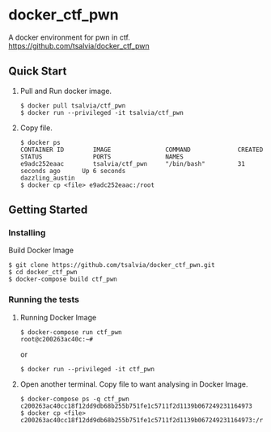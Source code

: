 # docker_ctf_pwn

A docker environment for pwn in ctf.  
https://github.com/tsalvia/docker_ctf_pwn

## Quick Start

1. Pull and Run docker image.

   ```bash:
   $ docker pull tsalvia/ctf_pwn
   $ docker run --privileged -it tsalvia/ctf_pwn
   ```

2. Copy file.

   ```bash:
   $ docker ps
   CONTAINER ID        IMAGE               COMMAND             CREATED             STATUS              PORTS               NAMES
   e9adc252eaac        tsalvia/ctf_pwn     "/bin/bash"         31 seconds ago      Up 6 seconds                            dazzling_austin
   $ docker cp <file> e9adc252eaac:/root
   ```

## Getting Started

### Installing

Build Docker Image

```bash:
$ git clone https://github.com/tsalvia/docker_ctf_pwn.git
$ cd docker_ctf_pwn
$ docker-compose build ctf_pwn
```

### Running the tests

1. Running Docker Image

   ```bash:
   $ docker-compose run ctf_pwn
   root@c200263ac40c:~# 
   ```
   
   or
   
   ```bash:
   $ docker run --privileged -it ctf_pwn
   ```

1. Open another terminal. Copy file to want analysing in Docker Image.

   ```bash:
   $ docker-compose ps -q ctf_pwn
   c200263ac40cc18f12dd9db68b255b751fe1c5711f2d1139b067249231164973
   $ docker cp <file> c200263ac40cc18f12dd9db68b255b751fe1c5711f2d1139b067249231164973:/root
   ```
